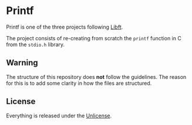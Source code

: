 # Printf
Printf is one of the three projects following [Libft](https://github.com/maxdesalle/42/tree/main/libft).

The project consists of re-creating from scratch the ```printf``` function in C from the ```stdio.h``` library.

## Warning
The structure of this repository does **not** follow the guidelines.
The reason for this is to add some clarity in how the files are structured.

## License
Everything is released under the [Unlicense](https://github.com/maxdesalle/42/blob/main/LICENSE).

